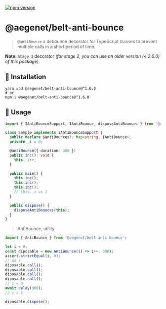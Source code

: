 [![npm version](https://img.shields.io/npm/v/@aegenet/belt-anti-bounce.svg)](https://www.npmjs.com/package/@aegenet/belt-anti-bounce)
<br>

# @aegenet/belt-anti-bounce

> `@antiBounce` a debounce decorator for TypeScript classes to prevent multiple calls in a short period of time.

**Note**: `Stage 3` decorator *(for stage 2, you can use an older version (< 2.0.0) of this package)*.

## 💾 Installation

```shell
yarn add @aegenet/belt-anti-bounce@^1.6.0
# or
npm i @aegenet/belt-anti-bounce@^1.6.0
```

## 📝 Usage

```typescript
import { IAntiBounceSupport, IAntiBounce, disposeAntiBounces } from '@aegenet/belt-anti-bounce';

class Sample implements IAntiBounceSupport {
  public declare $antiBounces?: Map<string, IAntiBounce>;
  private _i = 0;

  @antiBounce({ duration: 300 })
  public inc(): void {
    this._i++;
  }

  public main() {
    this.inc();
    this.inc();
    this.inc();
    // this._i => 1
  }

  public dispose() {
    disposeAntiBounces(this);
  }
}
```

> AntiBounce, utility

```typescript
import { AntiBounce } from '@aegenet/belt-anti-bounce';

let i = 0;
const diposable = new AntiBounce(() => i++, 300);
assert.strictEqual(i, 0);
// Go !
diposable.call();
diposable.call();
diposable.call();
diposable.call();
// i = 0
await delay(300);
// i = 1

diposable.dispose();
```
